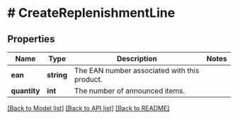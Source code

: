 # # CreateReplenishmentLine

## Properties

Name | Type | Description | Notes
------------ | ------------- | ------------- | -------------
**ean** | **string** | The EAN number associated with this product. |
**quantity** | **int** | The number of announced items. |

[[Back to Model list]](../../README.md#models) [[Back to API list]](../../README.md#endpoints) [[Back to README]](../../README.md)
